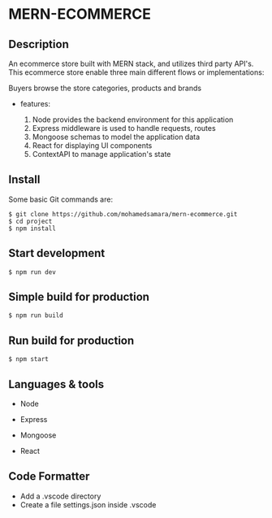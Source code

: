 
# MERN-ECOMMERCE

## Description
An ecommerce store built with MERN stack, and utilizes third party API's. This ecommerce store enable three main different flows or implementations:

Buyers browse the store categories, products and brands

* features:

    1. Node provides the backend environment for this application
    2. Express middleware is used to handle requests, routes
    3. Mongoose schemas to model the application data
    4. React for displaying UI components
    5. ContextAPI to manage application's state

## Install

Some basic Git commands are:

    $ git clone https://github.com/mohamedsamara/mern-ecommerce.git
    $ cd project
    $ npm install

## Start development
    $ npm run dev

## Simple build for production
    $ npm run build

## Run build for production
    $ npm start

## Languages & tools
* Node

* Express

* Mongoose

* React

## Code Formatter
* Add a .vscode directory
* Create a file settings.json inside .vscode
